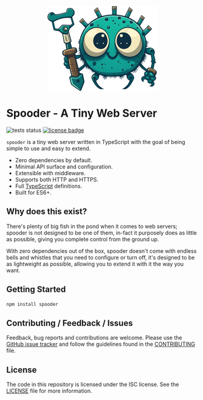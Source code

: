 <p align="center"><img src="docs/project-logo.png"/></p>

# Spooder - A Tiny Web Server
![tests status](https://github.com/Kruithne/spooder/actions/workflows/github-actions-test.yml/badge.svg) [![license badge](https://img.shields.io/github/license/Kruithne/spooder?color=blue)](LICENSE)

`spooder` is a tiny web server written in TypeScript with the goal of being simple to use and easy to extend.

- Zero dependencies by default.
- Minimal API surface and configuration.
- Extensible with middleware.
- Supports both HTTP and HTTPS.
- Full [TypeScript](https://www.typescriptlang.org/) definitions.
- Built for ES6+.

## Why does this exist?

There's plenty of big fish in the pond when it comes to web servers; spooder is not designed to be one of them, in-fact it purposely does as little as possible, giving you complete control from the ground up.

With zero dependencies out of the box, spooder doesn't come with endless bells and whistles that you need to configure or turn off, it's designed to be as lightweight as possible, allowing you to extend it with it the way you want.

## Getting Started
```bash
npm install spooder
```

## Contributing / Feedback / Issues
Feedback, bug reports and contributions are welcome. Please use the [GitHub issue tracker](https://github.com/Kruithne/spooder/issues) and follow the guidelines found in the [CONTRIBUTING](CONTRIBUTING.md) file.

## License
The code in this repository is licensed under the ISC license. See the [LICENSE](LICENSE) file for more information.